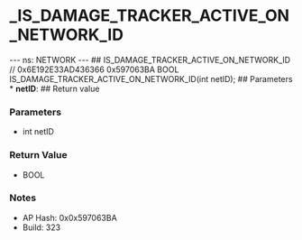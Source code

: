 # _IS_DAMAGE_TRACKER_ACTIVE_ON_NETWORK_ID

--- ns: NETWORK --- ## IS_DAMAGE_TRACKER_ACTIVE_ON_NETWORK_ID  // 0x6E192E33AD436366 0x597063BA BOOL IS_DAMAGE_TRACKER_ACTIVE_ON_NETWORK_ID(int netID);   ## Parameters * **netID**:  ## Return value

### Parameters
* int netID

### Return Value
* BOOL

### Notes
* AP Hash: 0x0x597063BA
* Build: 323

